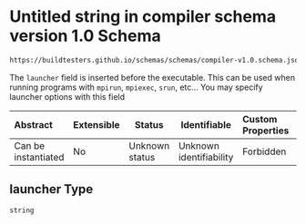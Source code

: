 # Untitled string in compiler schema version 1.0 Schema

```txt
https://buildtesters.github.io/schemas/schemas/compiler-v1.0.schema.json#/properties/run/properties/launcher
```

The `launcher` field is inserted before the executable. This can be used when running programs with `mpirun`, `mpiexec`, `srun`, etc... You may specify launcher options with this field


| Abstract            | Extensible | Status         | Identifiable            | Custom Properties | Additional Properties | Access Restrictions | Defined In                                                                             |
| :------------------ | ---------- | -------------- | ----------------------- | :---------------- | --------------------- | ------------------- | -------------------------------------------------------------------------------------- |
| Can be instantiated | No         | Unknown status | Unknown identifiability | Forbidden         | Allowed               | none                | [compiler-v1.0.schema.json\*](../out/compiler-v1.0.schema.json "open original schema") |

## launcher Type

`string`
